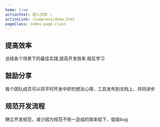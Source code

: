 ```yaml
---
home: true
actionText: 进入文档 →
actionLink: /vuepress/demo.html
pageClass: index-page-class
---
```


<div class="features" style='position:relative;z-index:1;background:transparent;'>
  <div class="feature">
    <h2>提高效率</h2>
    <p>总结各个场景下的最佳实践,提高开发效率,相互学习</p>
  </div>
  <div class="feature">
    <h2>鼓励分享</h2>
    <p>每个团队成员可以将平时开发中好的想法心得、工具发布到文档上、共同进步</p>
  </div>
  <div class="feature">
    <h2>规范开发流程</h2>
    <p>确立开发规范，减少因为规范不统一造成的效率低下、低级bug</p>
  </div>
</div>

